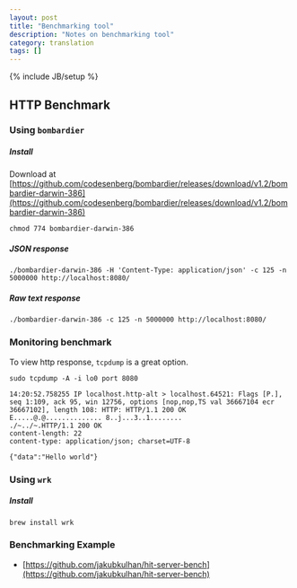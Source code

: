 ```yaml
---
layout: post
title: "Benchmarking tool"
description: "Notes on benchmarking tool"
category: translation
tags: []
---
```

{% include JB/setup %}

## HTTP Benchmark

### Using ```bombardier```
##### Install
Download at [https://github.com/codesenberg/bombardier/releases/download/v1.2/bombardier-darwin-386](https://github.com/codesenberg/bombardier/releases/download/v1.2/bombardier-darwin-386)

```
chmod 774 bombardier-darwin-386 
```

##### JSON response
```
./bombardier-darwin-386 -H 'Content-Type: application/json' -c 125 -n 5000000 http://localhost:8080/
```

##### Raw text response
```
./bombardier-darwin-386 -c 125 -n 5000000 http://localhost:8080/
```

### Monitoring benchmark
To view http response, ```tcpdump``` is a great option.

```
sudo tcpdump -A -i lo0 port 8080

14:20:52.758255 IP localhost.http-alt > localhost.64521: Flags [P.], seq 1:109, ack 95, win 12756, options [nop,nop,TS val 36667104 ecr 36667102], length 108: HTTP: HTTP/1.1 200 OK
E.....@.@..............	8..j...3..1........
./~../~.HTTP/1.1 200 OK
content-length: 22
content-type: application/json; charset=UTF-8

{"data":"Hello world"}
```

### Using ```wrk```
##### Install
```brew install wrk```

### Benchmarking Example
- [https://github.com/jakubkulhan/hit-server-bench](https://github.com/jakubkulhan/hit-server-bench)

